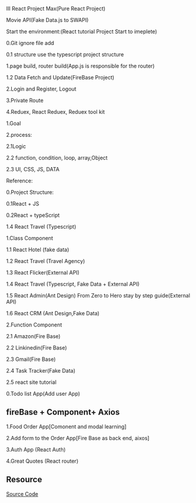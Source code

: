 III React Project Max(Pure React Project)



Movie API(Fake Data.js to SWAPI)



Start the environment:(React tutorial Project Start to imeplete)

0.Git ignore file add

0.1 structure use the typescript project structure

1.page build, router build(App.js is responsible for the router)

1.2 Data Fetch and Update(FireBase Project)

2.Login and Register, Logout

3.Private Route

4.Reduex, React Reduex, Reduex tool kit

1.Goal

2.process:

2.1Logic

2.2 function, condition, loop, array,Object

2.3 UI, CSS, JS, DATA



Reference:

0.Project Structure:

0.1React + JS 

0.2React + typeScript



1.4 React Travel (Typescript)

1.Class Component

1.1 React Hotel (fake data)

1.2 React Travel (Travel Agency)

1.3 React Flicker(External API)

1.4 React Travel (Typescript, Fake Data + External API)

1.5 React Admin(Ant Design) From Zero to Hero stay by step guide(External API)

1.6 React CRM (Ant Design,Fake Data) 



2.Function Component

2.1 Amazon(Fire Base)

2.2 Linkinedin(Fire Base)

2.3 Gmail(Fire Base)

2.4 Task Tracker(Fake Data)

2.5 react site tutorial

0.Todo list App(Add user App)

## fireBase + Component+ Axios

1.Food Order App[Comonent and modal learning]

2.Add form to the Order App[Fire Base as back end, aixos]

3.Auth App (React Auth)

4.Great Quotes (React router)



## Resource 

[Source Code](https://github.com/academind/react-complete-guide-code/tree/11-practice-food-order-app)

